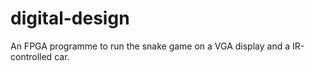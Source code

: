 # digital-design

An FPGA programme to run the snake game on a VGA display and a IR-controlled car. 
